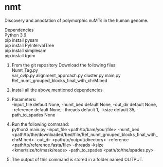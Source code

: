 # nmt
Discovery and annotation of polymorphic nuMTs in the human genome.  

Dependencies  
Python 3.6  
pip install pysam  
pip install PyIntervalTree  
pip install simplesam  
pip install tqdm  

1. From the git repository Download the following files:  
Numt_Tag.py  
var_ovlp.py
alignment_approach.py
cluster.py
main.py  
Ref_numt_grouped_blocks_final_with_chrM.bed  

2. Install all the above mentioned dependencies

3. Parameters:  
-input_file default None,
-numt_bed default None,
-out_dir default None,
-reference default None,
-threads default 1,
-ksize default 35,
-path_to_spades None

4. Run the following command:  
python3 main.py -input_file <path/to/bam/your/file> -numt_bed <path/to/the/downloaded/bed/file/Ref_numt_grouped_blocks_final_with_chrM.bed> -out_dir <path/to/output/directory> -reference <path/to/reference.fasta/file> -threads <integer> -ksize <kmer/size/to/mask/reads> -path_to_spades <path/to/the/spades.py>  

5. The output of this command is stored in a folder named OUTPUT.   

